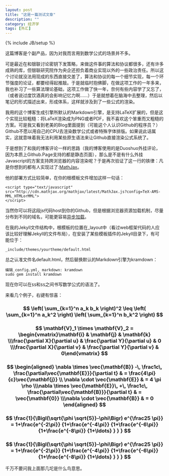 ```yaml
---
layout: post
title: "这是一篇测试文章"
description: ""
category: 经济学
tags: [外汇]
---
```

{% include JB/setup %}

这篇博客是个副产品，因为对我而言用到数学公式的场景并不多。


可是最近在和银联讨论密钥下发策略，来做这件事的算法和协议都很多，还有许多成熟的库，但银联研究院作为央企还担负着商业实现以外的一些政治责任。所以这个讨论就没法用现成的东西直接交差了，算法和协议的每一个细节实现，每一个环节强度的论证，都要经得起推敲。于是就临时抱佛脚，在做这项工作的一年多来，我也补习了一些算法理论基础，这项工作做了快一年，奈何有些内容学了又忘了，（或者说过度饮酒真的会影响记忆力啊……）于是就想着在脑海中去整理，然后以笔记的形式描述出来，形成体系，这样就涉及到了一些公式的渲染。

我用的这个博客生成引擎所默认的Markdown引擎，是支持LaTeX扩展的，但是这个实现比较粗糙：将LaTeX渲染成为PNG或者PDF，我不喜欢这个笨重而又粗糙的方案。可是我又看到老美的Blog里面提到（可能这个人认识Github的程序员？）Github不愿以用自己的CPU去渲染数学公式或者特殊字体排版。如果说此话属实，这就意味着我无法利用某些原生语法来让Github直接渲染公式系统了。

于是想到了和我的博客评论一样的思路（我的博客使用的是Duoshuo外挂评论，因为本质上Github.Page支持的都是静态页面），那么是不是有什么外挂Javascript的方案支持跨浏览器的内容渲染呢？于是再次验证了这一行的铁律：凡是你想到的都有人实现过了:[MathJax](http://www.mathjax.org/)。


他的部署方式比较简单，在你的根模板文件增加这样一句话：


    <script type="text/javascript"
    src="http://cdn.mathjax.org/mathjax/latest/MathJax.js?config=TeX-AMS-MML_HTMLorMML">
    </script>

当然你可以将这段js代码host到你的Github，但是根据浏览器资源加载机制，尽量分布到不同的域名，可能更容易[异步加载](http://www.chromium.org/developers/design-documents/process-models)。

在我的Jekyll文件结构中，根模板的位置在_layout中（看过web框架代码的人应该比较好理解Jekyll的文件布局），在安装了某些模板插件的Jekyll目录下，有可能位于：


    _include/themes/yourtheme/default.html


总之认准文件名default.html，然后替换默认的Markdown引擎为kramdown：


    编辑_config.yml, markdown: kramdown
    sudo gem install kramdown


现在你可以在`$$`和`$$`之间书写数学公式的语法了。

来看几个例子，右键有惊喜：

### $$ \left( \sum_{k=1}^n a_k b_k \right)^2 \leq \left( \sum_{k=1}^n a_k^2 \right) \left( \sum_{k=1}^n b_k^2 \right)  $$
                
                       
### $$ \mathbf{V}_1 \times \mathbf{V}_2 =  \begin{vmatrix}\mathbf{i} & \mathbf{j} & \mathbf{k} \\\frac{\partial X}{\partial u} &  \frac{\partial Y}{\partial u} & 0 \\\frac{\partial X}{\partial v} &  \frac{\partial Y}{\partial v} & 0\end{vmatrix} $$            
                
                         
### $$ \begin{aligned} \nabla \times \vec{\mathbf{B}} -\, \frac1c\, \frac{\partial\vec{\mathbf{E}}}{\partial t} & = \frac{4\pi}{c}\vec{\mathbf{j}} \\   \nabla \cdot \vec{\mathbf{E}} & = 4 \pi \rho \\\nabla \times \vec{\mathbf{E}}\, +\, \frac1c\, \frac{\partial\vec{\mathbf{B}}}{\partial t} & = \vec{\mathbf{0}} \\\nabla \cdot \vec{\mathbf{B}} & = 0 \end{aligned} $$            
                
                        
### $$ \frac{1}{\Bigl(\sqrt{\phi \sqrt{5}}-\phi\Bigr) e^{\frac25 \pi}} = 1+\frac{e^{-2\pi}} {1+\frac{e^{-4\pi}} {1+\frac{e^{-6\pi}} {1+\frac{e^{-8\pi}} {1+\ldots} } } } $$             
         
		 
### $$ \frac{1}{\Bigl(\sqrt{\phi \sqrt{5}}-\phi\Bigr) e^{\frac25 \pi}} = 1+\frac{e^{-2\pi}} {1+\frac{e^{-4\pi}} {1+\frac{e^{-6\pi}} {1+\frac{e^{-8\pi}} {1+\ldots} } } } $$             
         
                  
千万不要问我上面那几坨是什么鸟意思。
